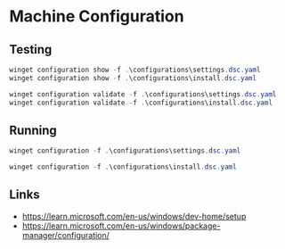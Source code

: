 # Machine Configuration

## Testing

```powershell
winget configuration show -f .\configurations\settings.dsc.yaml
winget configuration show -f .\configurations\install.dsc.yaml
```

```powershell
winget configuration validate -f .\configurations\settings.dsc.yaml
winget configuration validate -f .\configurations\install.dsc.yaml
```

## Running

```powershell
winget configuration -f .\configurations\settings.dsc.yaml

winget configuration -f .\configurations\install.dsc.yaml
```

## Links

- https://learn.microsoft.com/en-us/windows/dev-home/setup
- https://learn.microsoft.com/en-us/windows/package-manager/configuration/
